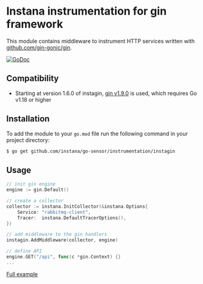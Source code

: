 Instana instrumentation for gin framework
=============================================

This module contains middleware to instrument HTTP services written with [github.com/gin-gonic/gin](https://github.com/gin-gonic/gin).

[![GoDoc](https://img.shields.io/static/v1?label=godoc&message=reference&color=blue)][godoc]

Compatibility
-------------

 * Starting at version 1.6.0 of instagin, [gin v1.9.0](https://github.com/gin-gonic/gin/releases/tag/v1.9.0) is used, which requires Go v1.18 or higher


Installation
------------

To add the module to your `go.mod` file run the following command in your project directory:

```bash
$ go get github.com/instana/go-sensor/instrumentation/instagin
```

Usage
-----

```go
// init gin engine
engine := gin.Default()

// create a collector
collector := instana.InitCollector(&instana.Options{
    Service: "rabbitmq-client",
    Tracer:  instana.DefaultTracerOptions(),
})

// add middleware to the gin handlers
instagin.AddMiddleware(collector, engine)

// define API
engine.GET("/api", func(c *gin.Context) {}
...
```
[Full example][fullExample]



[godoc]: https://pkg.go.dev/github.com/instana/go-sensor/instrumentation/instagin
[fullExample]: https://github.com/instana/go-sensor/blob/main/example/gin/main.go
